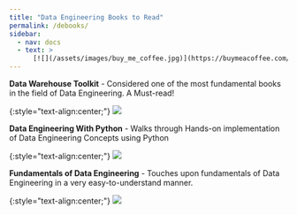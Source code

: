 ```yaml
---
title: "Data Engineering Books to Read"
permalink: /debooks/
sidebar:
  - nav: docs
  - text: >
      [![](/assets/images/buy_me_coffee.jpg)](https://buymeacoffee.com/softwaremusings){:target="_blank"}
---
```


**Data Warehouse Toolkit** - Considered one of the most fundamental books in the field of Data Engineering. A Must-read!

{:style="text-align:center;"}
![](https://www.oreilly.com/library/cover/9780764567575/1200w630h/)

**Data Engineering With Python** - Walks through Hands-on implementation of Data Engineering Concepts using Python

{:style="text-align:center;"}
![](https://www.booktopia.com.au/covers/big/9781839212307/3108/data-engineering-with-python.jpg)

**Fundamentals of Data Engineering** - Touches upon fundamentals of Data Engineering in a very easy-to-understand manner. 

{:style="text-align:center;"}
![](https://m.media-amazon.com/images/I/41BCu6h1rWL._SR600%2C315_PIWhiteStrip%2CBottomLeft%2C0%2C35_PIStarRatingFOURANDHALF%2CBottomLeft%2C360%2C-6_SR600%2C315_ZA497%2C445%2C290%2C400%2C400%2CAmazonEmberBold%2C12%2C4%2C0%2C0%2C5_SCLZZZZZZZ_FMpng_BG255%2C255%2C255.jpg)
